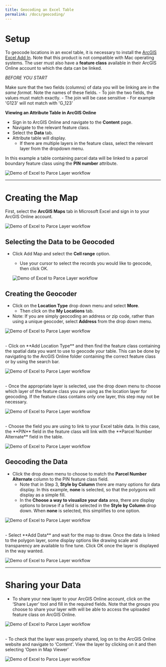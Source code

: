 ```yaml
---
title: Geocoding an Excel Table
permalink: /docs/geocoding/
---
```


# Setup

To geocode locations in an excel table, it is necessary to install the [ArcGIS Excel Add In](https://doc.arcgis.com/en/maps-for-office/). Note that this product is not compatible with Mac operating systems. The user must also have a **feature class** available in their ArcGIS Online account to which the data can be linked.

_BEFORE YOU START_

Make sure that the two fields (columns) of data you will be linking are in the *same format*. Note the names of these fields.
    -   To join the two fields, the values must match exactly.
    -   The join will be case sensitive
    -   For example 'G123' will not match with 'G_123'

**Viewing an Attribute Table in ArcGIS Online**

*   Sign in to ArcGIS Online and navigate to the **Content** page.
*   Navigate to the relevant feature class.
*   Select the **Data** tab.
*   Attribute table will display.
    -   If there are multiple layers in the feature class, select the relevant layer from the dropdown menu.

In this example a table containing parcel data will be linked to a parcel boundary feature class using the **PIN number** attribute.

![Demo of Excel to Parce Layer workflow]({{site.img_folder}}ComparingPINFields.gif)

***

# Creating the Map

First, select the **ArcGIS Maps** tab in Microsoft Excel and sign in to your ArcGIS Online account.

![Demo of Excel to Parce Layer workflow]({{site.img_folder}}ExceltoParcelLayerDemoClip1.gif)

## Selecting the Data to be Geocoded

-  Click Add Map and select the **Cell range** option.
    * Use your cursor to select the records you would like to geocode, then click OK.

    ![Demo of Excel to Parce Layer workflow]({{site.img_folder}}SelectingCellRange.gif)

## Creating the Geocoder 


-  Click on the **Location Type** drop down menu and select **More**.
    * Then click on the **My Locations** tab.
- Note: If you are simply geocoding an address or zip code, rather than using a unique geocoder, select **Address** from the drop down menu.

![Demo of Excel to Parce Layer workflow]({{site.img_folder}}SelectingLocationType.gif)

<br>
-  Click on **Add Location Type** and then find the feature class containing the spatial data you want to use to geocode your table. This can be done by navigating to the ArcGIS Online folder containing the correct feature class or by using the search bar.

![Demo of Excel to Parce Layer workflow]({{site.img_folder}}SearchLocationTypeFeatureClass.gif)

<br>
-  Once the appropriate layer is selected, use the drop down menu to choose which layer of the feature class you are using as the location layer for geocoding. If the feature class contains only one layer, this step may not be necessary.

![Demo of Excel to Parce Layer workflow]({{site.img_folder}}ChooseGeocoderLayer.gif)

<br>
-  Choose the field you are using to link to your Excel table data. In this case, the **PIN** field in the feature class will link with the **Parcel Number Alternate** field in the table.

![Demo of Excel to Parce Layer workflow]({{site.img_folder}}ChooseGeocoderLinkAttribute.gif)

## Geocoding the Data

-  Click the drop down menu to choose to match the **Parcel Number Alternate** column to the PIN feature class field. 
    *   Note that in Step 3, **Style by Column** there are many options for data display. In this example, **none** is selected, so that the polygons will display as a simple fill. 
    *   In the **Choose a way to visualize your data** area, there are display options to browse if a field is selected in the **Style by Column** drop down. When **none** is selected, this simplifies to one option.

![Demo of Excel to Parce Layer workflow]({{site.img_folder}}LinkingColumnsSimpleSymbolize.gif)

<br>
-  Select **Add Data** and wait for the map to draw. Once the data is linked to the polygon layer, some display options like drawing scale and transparency are available to fine tune. Click OK once the layer is displayed in the way wanted.

![Demo of Excel to Parce Layer workflow]({{site.img_folder}}LayerAddedToMap.gif)

***

# Sharing your Data

-  To share your new layer to your ArcGIS Online account, click on the ‘Share Layer’ tool and fill in the required fields. Note that the groups you choose to share your layer with will be able to access the uploaded feature class on ArcGIS Online.

![Demo of Excel to Parce Layer workflow]({{site.img_folder}}SharingNewMap.gif)

<br>
-  To check that the layer was properly shared, log on to the ArcGIS Online website and navigate to ‘Content’. View the layer by clicking on it and then selecting ‘Open in Map Viewer’

![Demo of Excel to Parce Layer workflow]({{site.img_folder}}CheckSharingOnline.gif)